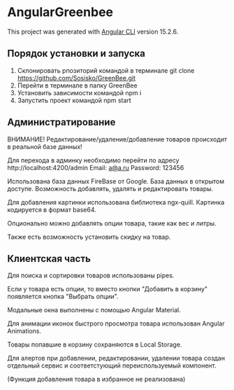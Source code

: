 # AngularGreenbee

This project was generated with [Angular CLI](https://github.com/angular/angular-cli) version 15.2.6.

## Порядок установки и запуска
1. Склонировать рпозиторий командой в терминале git clone https://github.com/Sosisko/GreenBee.git
2. Перейти в терминале в папку GreenBee
3. Установить зависимости командой npm i
4. Запустить проект командой npm start

## Администратирование
ВНИМАНИЕ!
Редактирование/удаление/добавление товаров происходит в реальной базе данных!

Для перехода в админку необходимо перейти по адресу http://localhost:4200/admin
Email: a@a.ru
Password: 123456

Использована база данных FireBase от Google.
База данных в открытом доступе.
Возможность добавлять, удалять и редактировать товары.

Для добавления картинки использована библиотека ngx-quill.
Картинка кодируется в формат base64.

Опционально можно добавлять опции товара, такие как вес и литры.

Также есть возможность установить скидку на товар.

## Клиентская часть
Для поиска и сортировки товаров использованы pipes.

Если у товара есть опции, то вместо кнопки "Добавить в корзину" появляется кнопка "Выбрать опции".

Модальные окна выполнены с помощью Angular Material.

Для анимации иконок быстрого просмотра товара использован Angular Animations.

Товары попавшие в корзину сохраняются в Local Storage.

Для алертов при добавлении, редактировании, удалении товара создан отдельный сервис и соответстующий переиспользуемый компонент.

(Функция добавления товара в избранное не реализована)


